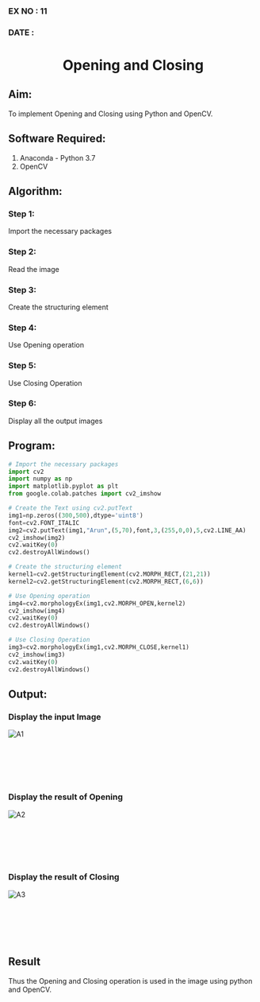 ### EX NO : 11
### DATE  : 
# <p align="center">Opening and Closing</p>

## Aim:
To implement Opening and Closing using Python and OpenCV.

## Software Required:
1. Anaconda - Python 3.7
2. OpenCV
## Algorithm:
### Step 1:
Import the necessary packages
### Step 2:
Read the image
### Step 3:
Create the structuring element
### Step 4:
Use Opening operation
### Step 5:
Use Closing Operation
### Step 6:
Display all the output images

 
## Program:

``` Python
# Import the necessary packages
import cv2
import numpy as np
import matplotlib.pyplot as plt
from google.colab.patches import cv2_imshow

# Create the Text using cv2.putText
img1=np.zeros((300,500),dtype='uint8')
font=cv2.FONT_ITALIC
img2=cv2.putText(img1,"Arun",(5,70),font,3,(255,0,0),5,cv2.LINE_AA)
cv2_imshow(img2)
cv2.waitKey(0)
cv2.destroyAllWindows()

# Create the structuring element
kernel1=cv2.getStructuringElement(cv2.MORPH_RECT,(21,21))
kernel2=cv2.getStructuringElement(cv2.MORPH_RECT,(6,6))

# Use Opening operation
img4=cv2.morphologyEx(img1,cv2.MORPH_OPEN,kernel2)
cv2_imshow(img4)
cv2.waitKey(0)
cv2.destroyAllWindows()

# Use Closing Operation
img3=cv2.morphologyEx(img1,cv2.MORPH_CLOSE,kernel1)
cv2_imshow(img3)
cv2.waitKey(0)
cv2.destroyAllWindows()
```
## Output:

### Display the input Image
![A1](https://github.com/Arunakash-ai/Opening-and-Closing/assets/70016683/5a894c93-a8ff-44ec-8d4d-e373674700d1)
<br>
<br>
<br>
<br>
<br>
<br>

### Display the result of Opening
![A2](https://github.com/Arunakash-ai/Opening-and-Closing/assets/70016683/d7fde401-5220-4c13-b51a-c095bec4211e)
<br>
<br>
<br>
<br>
<br>
<br>

### Display the result of Closing
![A3](https://github.com/Arunakash-ai/Opening-and-Closing/assets/70016683/c1ec4ff6-6d7b-489c-81ed-0f0b27472ee6)
<br>
<br>
<br>
<br>
<br>
<br>

## Result
Thus the Opening and Closing operation is used in the image using python and OpenCV.
